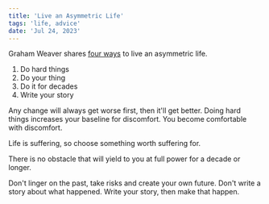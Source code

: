 ```yaml
---
title: 'Live an Asymmetric Life'
tags: 'life, advice'
date: 'Jul 24, 2023'
---
```


Graham Weaver shares [four ways](https://www.youtube.com/watch?v=dZxbVGhpEkI) to live an asymmetric life.

1. Do hard things
2. Do your thing
3. Do it for decades
4. Write your story

Any change will always get worse first, then it'll get better. Doing hard things increases your baseline for discomfort. You become comfortable with discomfort.

Life is suffering, so choose something worth suffering for.

There is no obstacle that will yield to you at full power for a decade or longer.

Don't linger on the past, take risks and create your own future. Don't write a story about what happened. Write your story, then make that happen.
